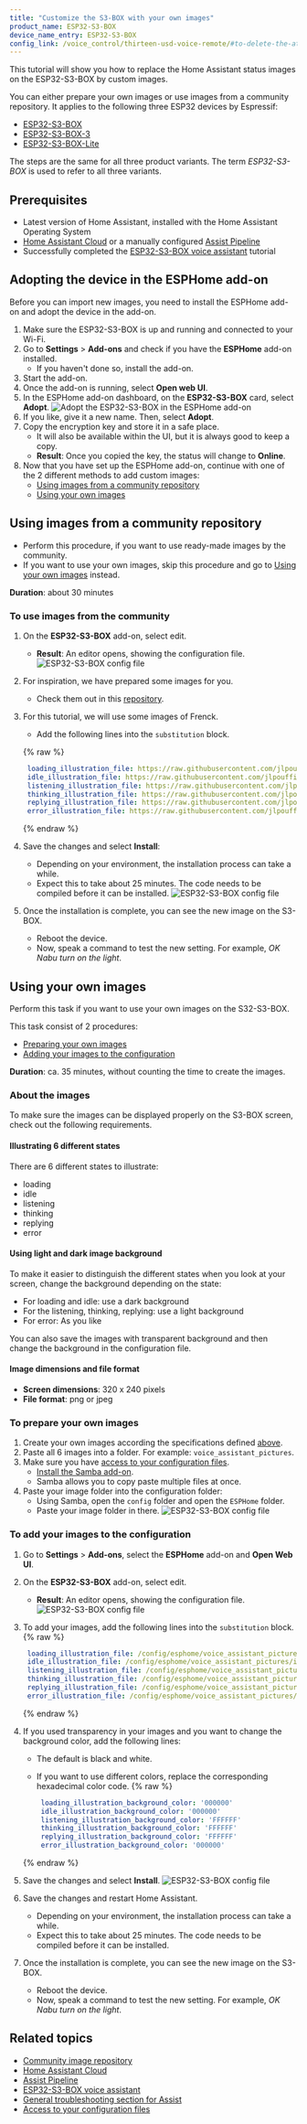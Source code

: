 ```yaml
---
title: "Customize the S3-BOX with your own images"
product_name: ESP32-S3-BOX
device_name_entry: ESP32-S3-BOX
config_link: /voice_control/thirteen-usd-voice-remote/#to-delete-the-atom-echo-configuration-from-esphome
---
```


This tutorial will show you how to replace the Home Assistant status images on the ESP32-S3-BOX by custom images. 

You can either prepare your own images or use images from a community repository.
It applies to the following three ESP32 devices by Espressif:

- [ESP32-S3-BOX](https://www.espressif.com/en/news/ESP32-S3-BOX_video)
- [ESP32-S3-BOX-3](https://www.espressif.com/en/news/ESP32-S3-BOX-3)
- [ESP32-S3-BOX-Lite](https://www.espressif.com/en/news/ESP32-S3-BOX_video)

The steps are the same for all three product variants. The term *ESP32-S3-BOX* is used to refer to all three variants.

## Prerequisites

- Latest version of Home Assistant, installed with the Home Assistant Operating System
- [Home Assistant Cloud](https://www.nabucasa.com) or a manually configured [Assist Pipeline](/voice_control/voice_remote_local_assistant)
- Successfully completed the [ESP32-S3-BOX voice assistant](/voice_control/s3_box_voice_assistant/) tutorial

## Adopting the device in the ESPHome add-on

Before you can import new images, you need to install the ESPHome add-on and adopt the device in the add-on.

1. Make sure the ESP32-S3-BOX is up and running and connected to your Wi-Fi.
2. Go to **Settings** > **Add-ons** and check if you have the **ESPHome** add-on installed.
   - If you haven't done so, install the add-on.
3. Start the add-on.
4. Once the add-on is running, select **Open web UI**.
5. In the ESPHome add-on dashboard, on the **ESP32-S3-BOX** card, select **Adopt**.
   ![Adopt the ESP32-S3-BOX in the ESPHome add-on](/images/assist/esp32-adopt-s3.png)
6. If you like, give it a new name. Then, select **Adopt**.
7. Copy the encryption key and store it in a safe place.
   - It will also be available within the UI, but it is always good to keep a copy.
   - **Result**: Once you copied the key, the status will change to **Online**.
8. Now that you have set up the ESPHome add-on, continue with one of the 2 different methods to add custom images:
   - [Using images from a community repository](#using-images-from-a-community-repository)
   - [Using your own images](#using-your-own-images)

## Using images from a community repository

- Perform this procedure, if you want to use ready-made images by the community.
- If you want to use your own images, skip this procedure and go to [Using your own images](#using-your-own-images) instead.

**Duration**: about 30 minutes

### To use images from the community

1. On the **ESP32-S3-BOX** add-on, select edit.
   - **Result**: An editor opens, showing the configuration file.
   ![ESP32-S3-BOX config file](/images/assist/esp32-adopt-s3-01.png)
2. For inspiration, we have prepared some images for you.
   - Check them out in this [repository](https://github.com/jlpouffier/home-assistant-s3-box-community-illustrations/tree/main).
3. For this tutorial, we will use some images of Frenck.
   - Add the following lines into the `substitution` block.

   {% raw %}

     ```yaml
      loading_illustration_file: https://raw.githubusercontent.com/jlpouffier/home-assistant-s3-box-community-illustrations/main/frenck/illustrations/loading_320_240.png
      idle_illustration_file: https://raw.githubusercontent.com/jlpouffier/home-assistant-s3-box-community-illustrations/main/frenck/illustrations/idle_320_240.png
      listening_illustration_file: https://raw.githubusercontent.com/jlpouffier/home-assistant-s3-box-community-illustrations/main/frenck/illustrations/listening_320_240.png
      thinking_illustration_file: https://raw.githubusercontent.com/jlpouffier/home-assistant-s3-box-community-illustrations/main/frenck/illustrations/thinking_320_240.png
      replying_illustration_file: https://raw.githubusercontent.com/jlpouffier/home-assistant-s3-box-community-illustrations/main/frenck/illustrations/replying_320_240.png
      error_illustration_file: https://raw.githubusercontent.com/jlpouffier/home-assistant-s3-box-community-illustrations/main/frenck/illustrations/error_320_240.png
    ```

   {% endraw %}

4. Save the changes and select **Install**:
   - Depending on your environment, the installation process can take a while.
   - Expect this to take about 25 minutes. The code needs to be compiled before it can be installed.
![ESP32-S3-BOX config file](/images/assist/esp32-s3-config-05.png)
   
5. Once the installation is complete, you can see the new image on the S3-BOX.
   - Reboot the device.
   - Now, speak a command to test the new setting. For example, *OK Nabu turn on the light*.

## Using your own images

Perform this task if you want to use your own images on the S32-S3-BOX.

This task consist of 2 procedures:

- [Preparing your own images](#to-prepare-your-own-images)
- [Adding your images to the configuration](#to-add-your-images-to-the-configuration)
  
**Duration**: ca. 35 minutes, without counting the time to create the images.

### About the images

To make sure the images can be displayed properly on the S3-BOX screen, check out the following requirements.

#### Illustrating 6 different states

There are 6 different states to illustrate:

- loading
- idle
- listening
- thinking
- replying
- error

#### Using light and dark image background

To make it easier to distinguish the different states when you look at your screen, change the background depending on the state:

- For loading and idle: use a dark background
- For the listening, thinking, replying: use a light background
- For error: As you like
  
You can also save the images with transparent background and then change the background in the configuration file.

#### Image dimensions and file format

- **Screen dimensions**: 320 x 240 pixels
- **File format**: png or jpeg

### To prepare your own images

1. Create your own images according the specifications defined [above](#about-the-images).
2. Paste all 6 images into a folder. For example: `voice_assistant_pictures`.
3. Make sure you have [access to your configuration files](/common-tasks/os/#configuring-access-to-files).
   - [Install the Samba add-on](/common-tasks/os/#installing-and-using-the-samba-add-on).
   - Samba allows you to copy paste multiple files at once.
4. Paste your image folder into the configuration folder:
   - Using Samba, open the `config` folder and open the `ESPHome` folder.
   - Paste your image folder in there.
   ![ESP32-S3-BOX config file](/images/assist/s32-s3-add-image-folder.png)

### To add your images to the configuration

1. Go to **Settings** > **Add-ons**, select the **ESPHome** add-on and **Open Web UI**.
2. On the **ESP32-S3-BOX** add-on, select edit.
   - **Result**: An editor opens, showing the configuration file.
   ![ESP32-S3-BOX config file](/images/assist/esp32-adopt-s3-01.png)

3. To add your images, add the following lines into the `substitution` block.
    {% raw %}

     ```yaml
      loading_illustration_file: /config/esphome/voice_assistant_pictures/loading_320_240.png
      idle_illustration_file: /config/esphome/voice_assistant_pictures/idle_320_240.png
      listening_illustration_file: /config/esphome/voice_assistant_pictures/listening_320_240.png
      thinking_illustration_file: /config/esphome/voice_assistant_pictures/thinking_320_240.png
      replying_illustration_file: /config/esphome/voice_assistant_pictures/replying_320_240.png
      error_illustration_file: /config/esphome/voice_assistant_pictures/error_320_240.png
      ```

    {% endraw %}

4. If you used transparency in your images and you want to change the background color, add the following lines:
   - The default is black and white.
   - If you want to use different colors, replace the corresponding hexadecimal color code.
     {% raw %}

     ```yaml
      loading_illustration_background_color: '000000'
      idle_illustration_background_color: '000000'
      listening_illustration_background_color: 'FFFFFF'
      thinking_illustration_background_color: 'FFFFFF'
      replying_illustration_background_color: 'FFFFFF'
      error_illustration_background_color: '000000'
      ```

   {% endraw %}
5. Save the changes and select **Install**.
   ![ESP32-S3-BOX config file](/images/assist/s32-s3-add-image-config-02.png)
6. Save the changes and restart Home Assistant.
   - Depending on your environment, the installation process can take a while.
   - Expect this to take about 25 minutes. The code needs to be compiled before it can be installed.
7. Once the installation is complete, you can see the new image on the S3-BOX.
   - Reboot the device.
   - Now, speak a command to test the new setting. For example, *OK Nabu turn on the light*.

## Related topics

- [Community image repository](https://github.com/jlpouffier/home-assistant-s3-box-community-illustrations/tree/main)
- [Home Assistant Cloud](https://www.nabucasa.com)
- [Assist Pipeline](/voice_control/voice_remote_local_assistant)
- [ESP32-S3-BOX voice assistant](/voice_control/s3_box_voice_assistant/)
- [General troubleshooting section for Assist](/voice_control/troubleshooting/)
- [Access to your configuration files](/common-tasks/os/#configuring-access-to-files)
